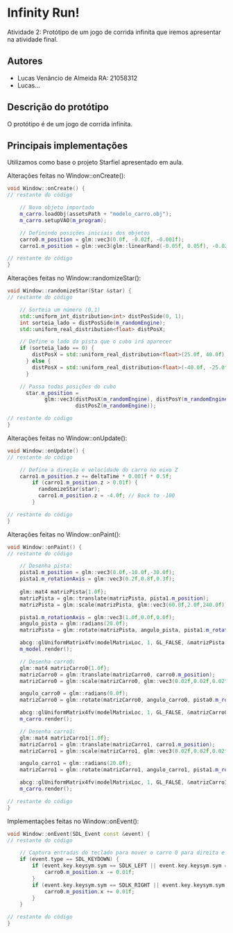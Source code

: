 # Infinity Run!

Atividade 2: 
Protótipo de um jogo de corrida infinita que iremos apresentar na atividade final.

## Autores

- Lucas Venâncio de Almeida    RA: 21058312
- Lucas...

## Descrição do protótipo

O protótipo é de um jogo de corrida infinita.

## Principais implementações

Utilizamos como base o projeto Starfiel apresentado em aula.

Alterações feitas no Window::onCreate():
```cpp
void Window::onCreate() {
// restante do código

    // Novo objeto importado
    m_carro.loadObj(assetsPath + "modelo_carro.obj");
    m_carro.setupVAO(m_program);

    // Definindo posições iniciais dos objetos
    carro0.m_position = glm::vec3(0.0f, -0.02f, -0.001f);
    carro1.m_position = glm::vec3(glm::linearRand(-0.05f, 0.05f), -0.02f, -0.005f);

// restante do código
}
```

Alterações feitas no Window::randomizeStar():
```cpp
void Window::randomizeStar(Star &star) {
// restante do código

    // Sorteia um número (0,1)
    std::uniform_int_distribution<int> distPosSide(0, 1);
    int sorteia_lado = distPosSide(m_randomEngine);
    std::uniform_real_distribution<float> distPosX;

    // Define o lado da pista que o cubo irá aparecer
    if (sorteia_lado == 0) {
        distPosX = std::uniform_real_distribution<float>(25.0f, 40.0f);
      } else {
        distPosX = std::uniform_real_distribution<float>(-40.0f, -25.0f);
      } 

    // Passa todas posições do cubo
      star.m_position =
            glm::vec3(distPosX(m_randomEngine), distPosY(m_randomEngine),
                      distPosZ(m_randomEngine));

// restante do código
}
```

Alterações feitas no Window::onUpdate():
```cpp
void Window::onUpdate() {
// restante do código

    // Define a direção e velocidade do carro no eixo Z
    carro1.m_position.z += deltaTime * 0.001f * 0.5f;
        if (carro1.m_position.z > 0.01f) {
          randomizeStar(star);
          carro1.m_position.z = -4.0f; // Back to -100
        }

// restante do código
}
```

Alterações feitas no Window::onPaint():
```cpp
void Window::onPaint() {
// restante do código

    // Desenha pista:
    pista1.m_position = glm::vec3(0.0f,-10.0f,-30.0f);
    pista1.m_rotationAxis = glm::vec3(0.2f,0.8f,0.3f);
    
    glm::mat4 matrizPista{1.0f};
    matrizPista = glm::translate(matrizPista, pista1.m_position);
    matrizPista = glm::scale(matrizPista, glm::vec3(60.0f,2.0f,240.0f));

    pista1.m_rotationAxis = glm::vec3(1.0f,0.0f,0.0f);
    angulo_pista = glm::radians(20.0f);
    matrizPista = glm::rotate(matrizPista, angulo_pista, pista1.m_rotationAxis);

    abcg::glUniformMatrix4fv(modelMatrixLoc, 1, GL_FALSE, &matrizPista[0][0]);
    m_model.render();

    // Desenha carro0:
    glm::mat4 matrizCarro0{1.0f};
    matrizCarro0 = glm::translate(matrizCarro0, carro0.m_position);
    matrizCarro0 = glm::scale(matrizCarro0, glm::vec3(0.02f,0.02f,0.02f));

    angulo_carro0 = glm::radians(0.0f);
    matrizCarro0 = glm::rotate(matrizCarro0, angulo_carro0, pista0.m_rotationAxis);

    abcg::glUniformMatrix4fv(modelMatrixLoc, 1, GL_FALSE, &matrizCarro0[0][0]);
    m_carro.render();

    // Desenha carro1:
    glm::mat4 matrizCarro1{1.0f};
    matrizCarro1 = glm::translate(matrizCarro1, carro1.m_position);
    matrizCarro1 = glm::scale(matrizCarro1, glm::vec3(0.02f,0.02f,0.02f));

    angulo_carro1 = glm::radians(20.0f);
    matrizCarro1 = glm::rotate(matrizCarro1, angulo_carro1, pista1.m_rotationAxis);

    abcg::glUniformMatrix4fv(modelMatrixLoc, 1, GL_FALSE, &matrizCarro1[0][0]);
    m_carro.render();

// restante do código
}
```

Implementações feitas no Window::onEvent():
```cpp
void Window::onEvent(SDL_Event const &event) {
// restante do código

    // Captura entradas do teclado para mover o carro 0 para direita e esquerda
    if (event.type == SDL_KEYDOWN) {
        if (event.key.keysym.sym == SDLK_LEFT || event.key.keysym.sym == SDLK_a) {
            carro0.m_position.x -= 0.01f;
        }
        if (event.key.keysym.sym == SDLK_RIGHT || event.key.keysym.sym == SDLK_d) {
            carro0.m_position.x += 0.01f;
        }
    }

// restante do código
}
```





